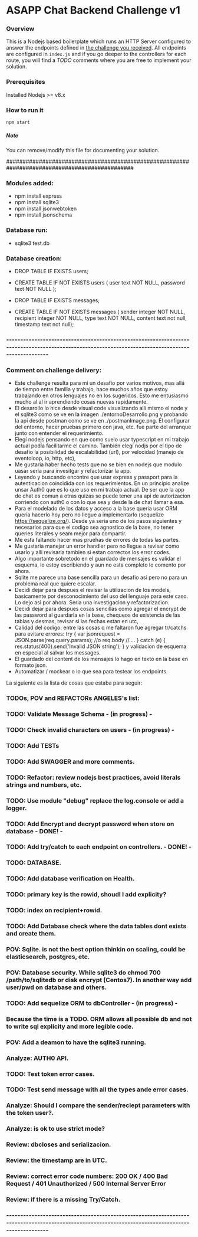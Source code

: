 # ASAPP Chat Backend Challenge v1
### Overview
This is a Nodejs based boilerplate which runs an HTTP Server configured to answer the endpoints defined in 
[the challenge you received](https://backend-challenge.asapp.engineering/).
All endpoints are configured in `index.js` and if you go deeper to the controllers
for each route, you will find a *TODO* comments where you are free to implement your solution.

### Prerequisites

Installed Nodejs >= v8.x

### How to run it

```
npm start
```

##### Note
You can remove/modify this file for documenting your solution.

###############################################################################################

### Modules added:
- npm install express
- npm install sqlite3
- npm install jsonwebtoken
- npm install jsonschema

### Database run:
- sqlite3 test.db 

### Database creation:
- DROP TABLE IF EXISTS users;
- CREATE TABLE IF NOT EXISTS users (
	user text NOT NULL,
	password text NOT NULL
);

- DROP TABLE IF EXISTS messages;
- CREATE TABLE IF NOT EXISTS messages (
	sender integer NOT NULL,
  recipient integer NOT NULL,
	type text NOT NULL,
	content text not null,
	timestamp text not null);

### -------------------------------------------------------------------------------------------------------------------------------------------------
### Comment on challenge delivery:
- Este challenge resulta para mi un desafio por varios motivos, mas allá de tiempo entre familia y trabajo, hace muchos años que estoy trabajando en otros
 lenguajes no en los sugeridos. Esto me entusiasmó mucho al al ir aprendiendo cosas nuevas rapidamente.
- El desarollo lo hice desde visual code visualizando alli mismo el node y el sqlite3 como se ve en la imagen ./entornoDesarrollo.png y probando la api 
desde postman como se ve en ./postmanImage.png. El configurar del entorno, hacer pruebas primero con java, etc. fue parte del arranque junto con entender el requerimiento.
- Elegí nodejs pensando en que como suelo usar typescript en mi trabajo actual podía facilitarme el camino. También elegí nodjs por el tipo de desafio 
la posibilidad de escalabilidad (url), por velocidad (manejo de eventoloop, io, http, etc),  
- Me gustaria haber hecho tests que no se bien en nodejs que modulo uasar seria para invesitgar y refactorizar la app.
- Leyendo y buscando encontre que usar express y passport para la autenticacion coincidida con los requerimientos. En un principio analize unsar Auth0 que es lo que
uso en mi trabajo actual. De ser que la app de chat es comun a otras quizas se puede tener una api de autorizacion corriendo con auth0 o con lo que sea y desde la de
chat llamar a esa.
- Para el modelado de los datos y acceso a la base queria usar ORM queria hacerlo hoy pero no llegue a implementarlo (sequelize https://sequelize.org/).
Desde ya seria uno de los pasos siguientes y necesarios para que el codigo sea agnostico de la base, no tener queries literales y seam mejor para compartir.
- Me esta faltando hacer mas pruehas de errores de todas las partes.
- Me gustaria manejar un error handler pero no llegue a revisar como usarlo y alli revisaria tambien si estan correctos los error codes.
- Algo importante sobretodo en el guardado de mensajes es validar el esquema, lo estoy escribiendo y aun no esta completo lo comento por ahora.
- Sqlite me parece una base sencilla para un desafio asi pero no para un problema real que quiere escalar.
- Decidi dejar para despues el revisar la utilizacion de los models, basicamente por desconocimiento del uso del lenguaje para este caso. Lo dejo asi por ahora. 
Seria una investigacion y refactorizacion.
- Decidi dejar para despues cosas sencillas como agregar el encrypt de las password al guardarla en la base, chequeos de existencia de las tablas y desmas, revisar si las fechas estan en utc, 
- Calidad del codigo: entre las cosas q me faltaron fue agregar tr/catchs para evitare errores:
    try {
        var jsonrequest = JSON.parse(req.query.params); //o req.body
        //....
      } catch (e) {
        res.status(400).send('Invalid JSON string');
      }
  y validacion de esquema en especial al salvar los messages.
- El guardado del content de los mensajes lo hago en texto en la base en formato json.
- Automatizar / mockear o lo que sea para testear los endpoints.

La siguiente es la lista de cosas que estaba para seguir:
### TODOs, POV and REFACTORs ANGELES's list:
  ### TODO: Validate Message Schema  - (in progress) -
  ### TODO: Check invalid characters on users - (in progress) -
  ### TODO: Add TESTs
  ### TODO: Add SWAGGER and more comments.
  ### TODO: Refactor: review nodejs best practices, avoid literals strings and numbers, etc. 
  ### TODO: Use module "debug" replace the log.console or add a logger.
  ### TODO: Add Encrypt and decrypt password when store on database - DONE! -
  ### TODO: Add try/catch to each endpoint on controllers. - DONE! -
  ### TODO: DATABASE.
  ### TODO: Add database verification on Health.
  ###   TODO: primary key is the rowid, shoudl I add explicity?
  ###   TODO: index on recipient+rowid. 
  ###   TODO: Add Database check where the data tables dont exists and create them.
  ###   POV: Sqlite. is not the best option thinkin on scaling, could be elasticsearch, postgres, etc.
  ###   POV: Database security. While sqlite3 do chmod 700 /path/to/sqlitedb or disk encrypt (Centos7). In another way add user/pwd on database and others.
  ###   TODO: Add sequelize ORM to dbController - (in progress) -
  ###      Because the time is a TODO. ORM allows all possible db and not to write sql explicity and more legible code.
  ###   POV: Add a deamon to have the sqlite3 running.
  ### Analyze: AUTH0 API.
  ### TODO: Test token error cases.
  ### TODO: Test send message with all the types ande error cases.
  ### Analyze: Should I compare the sender/reciept parameters with the token user?.
  ### Analyze: is ok to use strict mode?
  ### Review: dbcloses and serializacion.
  ### Review: the timestamp are in UTC.
  ### Review: correct error code numbers: 200	OK / 400 Bad Request / 401 Unauthorized / 500	Internal Server Error
  ### Review: if there is a missing Try/Catch.
  ### -------------------------------------------------------------------------------------------------------------------------------------------------

